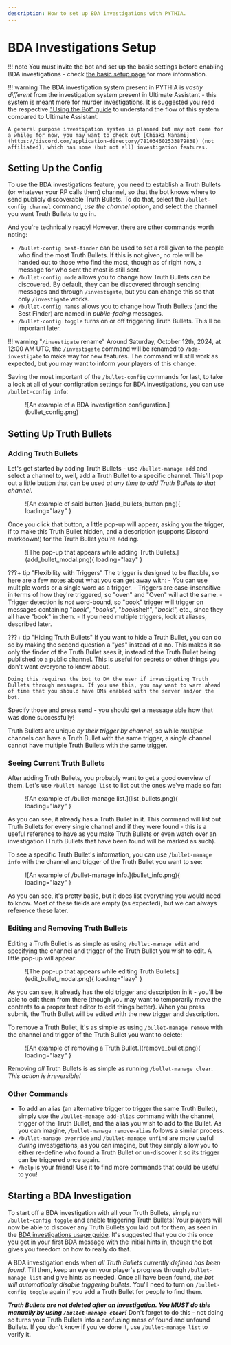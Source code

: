 ```yaml
---
description: How to set up BDA investigations with PYTHIA.
---
```


# BDA Investigations Setup

!!! note
    You must invite the bot and set up the basic settings before enabling BDA investigations - check [the basic setup page](basic_setup.md) for more information.

!!! warning
    The BDA investigation system present in PYTHIA is *vastly different* from the investigation system present in Ultimate Assistant - this system is meant more for murder investigations. It is suggested you read the respective ["Using the Bot" guide](bda_investigations.md) to understand the flow of this system compared to Ultimate Assistant.

    A general purpose investigation system is planned but may not come for a while; for now, you may want to check out [Chiaki Nanami](https://discord.com/application-directory/781034602533879838) (not affiliated), which has some (but not all) investigation features.

## Setting Up the Config

To use the BDA investigations feature, you need to establish a Truth Bullets (or whatever your RP calls them) channel, so that the bot knows where to send publicly discoverable Truth Bullets. To do that, select the `/bullet-config channel` command, _use the channel option_, and select the channel you want Truth Bullets to go in.

And you're technically ready! However, there are other commands worth noting:

* `/bullet-config best-finder` can be used to set a roll given to the people who find the most Truth Bullets. If this is not given, no role will be handed out to those who find the most, though as of right now, a message for who sent the most is still sent.
* `/bullet-config mode` allows you to change how Truth Bullets can be discovered. By default, they can be discovered through sending messages and through `/investigate`, but you can change this so that only `/investigate` works.
* `/bullet-config names` allows you to change how Truth Bullets (and the Best Finder) are named in *public-facing* messages. 
* `/bullet-config toggle` turns on or off triggering Truth Bullets. This'll be important later.

!!! warning "`/investigate` rename"
    Around Saturday, October 12th, 2024, at 12:00 AM UTC, the `/investigate` command will be renamed to `/bda-investigate` to make way for new features. The command will still work as expected, but you may want to inform your players of this change.

Saving the most important of the `/bullet-config` commands for last, to take a look at all of your configration settings for BDA investigations, you can use `/bullet-config info`:

<figure markdown>
  ![An example of a BDA investigation configuration.](bullet_config.png)
</figure>


## Setting Up Truth Bullets

### Adding Truth Bullets

Let's get started by adding Truth Bullets - use `/bullet-manage add` and select a channel to, well, add a Truth Bullet to a specific channel. This'll pop out a little button that can be used _at any time to add Truth Bullets to that channel._

<figure markdown>
  ![An example of said button.](add_bullets_button.png){ loading="lazy" }
</figure>

Once you click that button, a little pop-up will appear, asking you the trigger, if to make this Truth Bullet hidden, and a description (supports Discord markdown!) for the Truth Bullet you're adding.

<figure markdown>
  ![The pop-up that appears while adding Truth Bullets.](add_bullet_modal.png){ loading="lazy" }
</figure>

???+ tip "Flexibility with Triggers"
    The trigger is designed to be flexible, so here are a few notes about what you can get away with:
    - You can use multiple words or a single word as a trigger.
    - Triggers are case-insensitive in terms of how they're triggered, so "oven" and "Oven" will act the same.
    - Trigger detection is _not_ word-bound, so "book" trigger will trigger on messages containing "*book*", "*book*s", "*book*shelf", "*book*!", etc., since they all have "book" in them.
    - If you need multiple triggers, look at aliases, described later.

???+ tip "Hiding Truth Bullets"
    If you want to hide a Truth Bullet, you can do so by making the second question a "yes" instead of a no. This makes it so only the finder of the Truth Bullet sees it, instead of the Truth Bullet being published to a public channel. This is useful for secrets or other things you don't want everyone to know about.

    Doing this requires the bot to DM the user if investigating Truth Bullets through messages. If you use this, you may want to warn ahead of time that you should have DMs enabled with the server and/or the bot.

Specify those and press send - you should get a message able how that was done successfully!

Truth Bullets are unique _by their trigger by channel_, so while *multiple* channels can have a Truth Bullet with the same trigger, a *single* channel cannot have multiple Truth Bullets with the same trigger.

### Seeing Current Truth Bullets

After adding Truth Bullets, you probably want to get a good overview of them. Let's use `/bullet-manage list` to list out the ones we've made so far:

<figure markdown>
  ![An example of /bullet-manage list.](list_bullets.png){ loading="lazy" }
</figure>

As you can see, it already has a Truth Bullet in it. This command will list out Truth Bullets for every single channel and if they were found - this is a useful reference to have as you make Truth Bullets or even watch over an investigation (Truth Bullets that have been found will be marked as such).

To see a specific Truth Bullet's information, you can use `/bullet-manage info` with the channel and trigger of the Truth Bullet you want to see:

<figure markdown>
  ![An example of /bullet-manage info.](bullet_info.png){ loading="lazy" }
</figure>

As you can see, it's pretty basic, but it does list everything you would need to know. Most of these fields are empty (as expected), but we can always reference these later.

### Editing and Removing Truth Bullets

Editing a Truth Bullet is as simple as using `/bullet-manage edit` and specifying the channel and trigger of the Truth Bullet you wish to edit. A little pop-up will appear:

<figure markdown>
  ![The pop-up that appears while editing Truth Bullets.](edit_bullet_modal.png){ loading="lazy" }
</figure>

As you can see, it already has the old trigger and description in it - you'll be able to edit them from there (though you may want to temporarily move the contents to a proper text editor to edit things better). When you press submit, the Truth Bullet will be edited with the new trigger and description.

To remove a Truth Bullet, it's as simple as using `/bullet-manage remove` with the channel and trigger of the Truth Bullet you want to delete:

<figure markdown>
  ![An example of removing a Truth Bullet.](remove_bullet.png){ loading="lazy" }
</figure>

Removing _all_ Truth Bullets is as simple as running `/bullet-manage clear`. _This action is irreversible!_

### Other Commands

* To add an alias (an alternative trigger to trigger the same Truth Bullet), simply use the `/bullet-manage add-alias` command with the channel, trigger of the Truth Bullet, and the alias you wish to add to the Bullet. As you can imagine, `/bullet-manage remove-alias` follows a similar process.
* `/bullet-manage override` and `/bullet-manage unfind` are more useful _during_ investigations, as you can imagine, but they simply allow you to either re-define who found a Truth Bullet or un-discover it so its trigger can be triggered once again.
* `/help` is your friend! Use it to find more commands that could be useful to you!

## Starting a BDA Investigation

To start off a BDA investigation with all your Truth Bullets, simply run `/bullet-config toggle` and enable triggering Truth Bullets! Your players will now be able to discover any Truth Bullets you laid out for them, as seen in the [BDA investigations usage guide](bda_investigations.md). It's suggested that you do this once you get in your first BDA message with the initial hints in, though the bot gives you freedom on how to really do that.

A BDA investigation ends when _all Truth Bullets currently defined has been found_. Till then, keep an eye on your player's progress through `/bullet-manage list` and give hints as needed. Once all have been found, _the bot will automatically disable triggering bullets._ You'll need to turn on `/bullet-config toggle` again if you add a Truth Bullet for people to find them.

_**Truth Bullets are not deleted after an investigation. You MUST do this manually by using `/bullet-manage clear`!**_  Don't forget to do this - not doing so turns your Truth Bullets into a confusing mess of found and unfound Bullets. If you don't know if you've done it, use `/bullet-manage list` to verify it.

